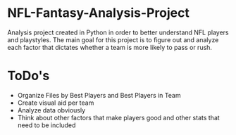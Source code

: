 # NFL-Fantasy-Analysis-Project

Analysis project created in Python in order to better understand NFL players and playstyles. The main goal for this project is to figure out and analyze each factor that dictates whether a team is more likely to pass or rush.

# ToDo's

- Organize Files by Best Players and Best Players in Team
- Create visual aid per team
- Analyze data obviously
- Think about other factors that make players good and other stats that need to be included

